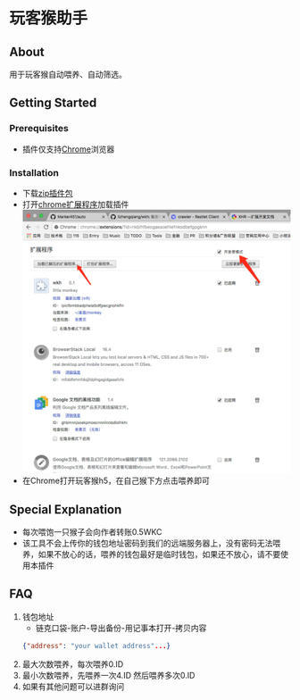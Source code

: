 # 玩客猴助手

## About

用于玩客猴自动喂养、自动筛选。

## Getting Started

### Prerequisites

* 插件仅支持[Chrome][010]浏览器

### Installation

* 下载[zip插件包][011]
* 打开[chrome扩展程序][012]加载插件
    ![image](public/install.jpg)
* 在Chrome打开玩客猴h5，在自己猴下方点击喂养即可

## Special Explanation

* 每次喂饱一只猴子会向作者转账0.5WKC
* 该工具不会上传你的钱包地址密码到我们的远端服务器上，没有密码无法喂养，如果不放心的话，喂养的钱包最好是临时钱包，如果还不放心，请不要使用本插件

## FAQ

1. 钱包地址
    * 链克口袋-账户-导出备份-用记事本打开-拷贝内容
    ```json
    {"address": "your wallet address"...}
    ```
1. 最大次数喂养，每次喂养0.ID
1. 最小次数喂养，先喂养一次4.ID 然后喂养多次0.ID
1. 如果有其他问题可以进群询问

[010]: https://www.google.com/chrome/browser/desktop/index.html
[011]: https://codeload.github.com/lizhengqiang/wkh/zip/master
[012]: chrome://extensions/

